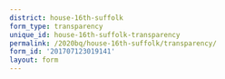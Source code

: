 ```yaml
---
district: house-16th-suffolk
form_type: transparency
unique_id: house-16th-suffolk-transparency
permalink: /2020bq/house-16th-suffolk/transparency/
form_id: '201707123019141'
layout: form
---
```

